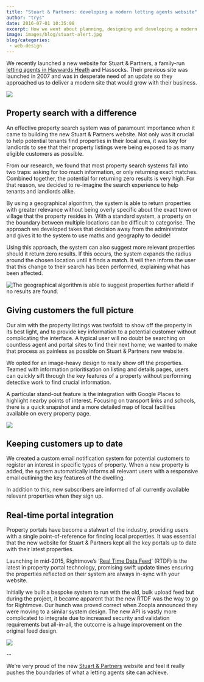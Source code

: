 ```yaml
---
title: "Stuart & Partners: developing a modern letting agents website"
author: "trys"
date: 2016-07-01 10:35:08
excerpt: How we went about planning, designing and developing a modern letting agents website.
image: images/blog/stuart-alert.jpg
blog/categories: 
 - web-design
---
```


We recently launched a new website for Stuart &amp; Partners, a family-run [letting agents in Haywards Heath](http://www.stuartandpartners.co.uk/letting-agents-in-haywards-heath) and Hassocks. Their previous site was launched in 2007 and was in desperate need of an update so they approached us to deliver a modern site that would grow with their business.

![](images/blog/stuart-home-top-1024x614.jpg)

## <b>Property search with a difference
</b>

An effective property search system was of paramount importance when it came to building the new Stuart &amp; Partners website. Not only was it crucial to help potential tenants find properties in their local area, it was key for landlords to see that their property listings were being exposed to as many eligible customers as possible.

From our research, we found that most property search systems fall into two traps: asking for too much information, or only returning exact matches. Combined together, the potential for returning zero results is very high. For that reason, we decided to re-imagine the search experience to help tenants and landlords alike.

By using a geographical algorithm, the system is able to return properties with greater relevance without being overly specific about the exact town or village that the property resides in. With a standard system, a property on the boundary between multiple locations can be difficult to categorise. The approach we developed takes that decision away from the administrator and gives it to the system to use maths and geography to decide!

Using this approach, the system can also suggest more relevant properties should it return zero results. If this occurs, the system expands the radius around the chosen location until it finds a match. It will then inform the user that this change to their search has been performed, explaining what has been affected.

![](images/blog/stuart-alert-1024x614.jpg "The geographical algorithm is able to suggest properties further afield if no results are found.")

## <b>Giving customers the full picture</b>

Our aim with the property listings was twofold: to show off the property in its best light, and to provide key information to a potential customer without complicating the interface. A typical user will no doubt be searching on countless agent and portal sites to find their next home; we wanted to make that process as painless as possible on Stuart &amp; Partners new website.

We opted for an image-heavy design to really show off the properties. Teamed with information prioritisation on listing and details pages, users can quickly sift through the key features of a property without performing detective work to find crucial information.

A particular stand-out feature is the integration with Google Places to highlight nearby points of interest. Focusing on transport links and schools, there is a quick snapshot and a more detailed map of local facilities available on every property page.

![](images/blog/stuart-property-1024x614.jpg)

## <b>Keeping customers up to date</b>

We created a custom email notification system for potential customers to register an interest in specific types of property. When a new property is added, the system automatically informs all relevant users with a responsive email outlining the key features of the dwelling.

In addition to this, new subscribers are informed of all currently available relevant properties when they sign up.

## <b>Real-time portal integration</b>

Property portals have become a stalwart of the industry, providing users with a single point-of-reference for finding local properties. It was essential that the new website for Stuart &amp; Partners kept all the key portals up to date with their latest properties.

Launching in mid-2015, Rightmove’s ‘[Real Time Data Feed](http://www.rightmove.co.uk/news/articles/pro/get-real-time-results-with-real-time-data-feed-2)’ (RTDF) is the latest in property portal technology, promising swift update times ensuring the properties reflected on their system are always in-sync with your website.

Initially we built a bespoke system to run with the old, bulk upload feed but during the project, it became apparent that the new RTDF was the way to go for Rightmove. Our hunch was proved correct when Zoopla announced they were moving to a similar system design. The new API is vastly more complicated to integrate due to increased security and validation requirements but all-in-all, the outcome is a huge improvement on the original feed design.

![](images/blog/stuart-home-1024x614.jpg)

--

We’re very proud of the new [Stuart &amp; Partners](http://www.stuartandpartners.co.uk/) website and feel it really pushes the boundaries of what a letting agents site can achieve.



